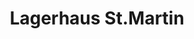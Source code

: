 ---
title: "Lagerhaus St.Martin"
url: /sankt-martin-im-muehlkreis/lagerhaus-st-martin/
shop: Baumarkt
---